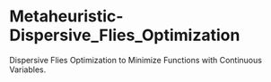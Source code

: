 # Metaheuristic-Dispersive_Flies_Optimization
Dispersive Flies Optimization to Minimize Functions with Continuous Variables.
